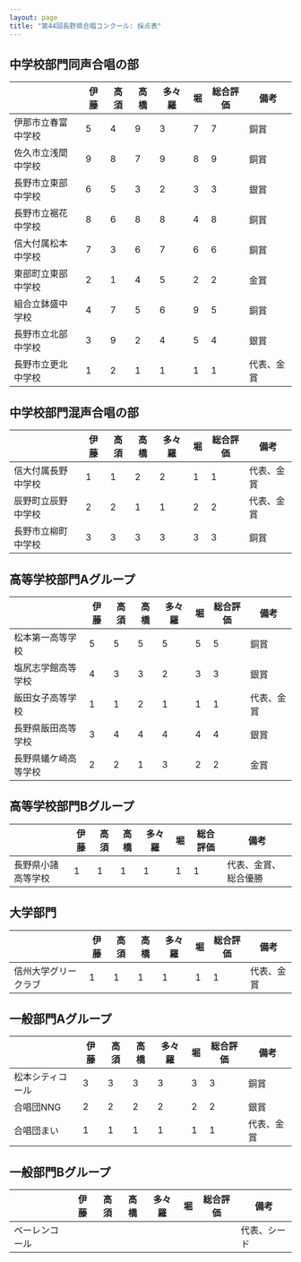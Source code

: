 ```yaml
---
layout: page
title: "第44回長野県合唱コンクール: 採点表"
---
```

中学校部門同声合唱の部
----------------------

|                    | 伊藤 | 高須 | 高橋 | 多々羅 | 堀  | 総合評価 | 備考       |
|--------------------|------|------|------|--------|-----|----------|------------|
| 伊那市立春富中学校 | 5    | 4    | 9    | 3      | 7   | 7        | 銅賞       |
| 佐久市立浅間中学校 | 9    | 8    | 7    | 9      | 8   | 9        | 銅賞       |
| 長野市立東部中学校 | 6    | 5    | 3    | 2      | 3   | 3        | 銀賞       |
| 長野市立裾花中学校 | 8    | 6    | 8    | 8      | 4   | 8        | 銅賞       |
| 信大付属松本中学校 | 7    | 3    | 6    | 7      | 6   | 6        | 銅賞       |
| 東部町立東部中学校 | 2    | 1    | 4    | 5      | 2   | 2        | 金賞       |
| 組合立鉢盛中学校   | 4    | 7    | 5    | 6      | 9   | 5        | 銅賞       |
| 長野市立北部中学校 | 3    | 9    | 2    | 4      | 5   | 4        | 銀賞       |
| 長野市立更北中学校 | 1    | 2    | 1    | 1      | 1   | 1        | 代表、金賞 |

中学校部門混声合唱の部
----------------------

|                    | 伊藤 | 高須 | 高橋 | 多々羅 | 堀  | 総合評価 | 備考       |
|--------------------|------|------|------|--------|-----|----------|------------|
| 信大付属長野中学校 | 1    | 1    | 2    | 2      | 1   | 1        | 代表、金賞 |
| 辰野町立辰野中学校 | 2    | 2    | 1    | 1      | 2   | 2        | 代表、金賞 |
| 長野市立柳町中学校 | 3    | 3    | 3    | 3      | 3   | 3        | 銅賞       |

高等学校部門Aグループ
---------------------

|                      | 伊藤 | 高須 | 高橋 | 多々羅 | 堀  | 総合評価 | 備考       |
|----------------------|------|------|------|--------|-----|----------|------------|
| 松本第一高等学校     | 5    | 5    | 5    | 5      | 5   | 5        | 銅賞       |
| 塩尻志学館高等学校   | 4    | 3    | 3    | 2      | 3   | 3        | 銀賞       |
| 飯田女子高等学校     | 1    | 1    | 2    | 1      | 1   | 1        | 代表、金賞 |
| 長野県飯田高等学校   | 3    | 4    | 4    | 4      | 4   | 4        | 銀賞       |
| 長野県蟻ケ崎高等学校 | 2    | 2    | 1    | 3      | 2   | 2        | 金賞       |

高等学校部門Bグループ
---------------------

|                    | 伊藤 | 高須 | 高橋 | 多々羅 | 堀  | 総合評価 | 備考                 |
|--------------------|------|------|------|--------|-----|----------|----------------------|
| 長野県小諸高等学校 | 1    | 1    | 1    | 1      | 1   | 1        | 代表、金賞、総合優勝 |

大学部門
--------

|                      | 伊藤 | 高須 | 高橋 | 多々羅 | 堀  | 総合評価 | 備考       |
|----------------------|------|------|------|--------|-----|----------|------------|
| 信州大学グリークラブ | 1    | 1    | 1    | 1      | 1   | 1        | 代表、金賞 |

一般部門Aグループ
-----------------

|                  | 伊藤 | 高須 | 高橋 | 多々羅 | 堀  | 総合評価 | 備考       |
|------------------|------|------|------|--------|-----|----------|------------|
| 松本シティコール | 3    | 3    | 3    | 3      | 3   | 3        | 銅賞       |
| 合唱団NNG        | 2    | 2    | 2    | 2      | 2   | 2        | 銀賞       |
| 合唱団まい       | 1    | 1    | 1    | 1      | 1   | 1        | 代表、金賞 |

一般部門Bグループ
-----------------

|                | 伊藤 | 高須 | 高橋 | 多々羅 | 堀  | 総合評価 | 備考         |
|----------------|------|------|------|--------|-----|----------|--------------|
| ベーレンコール |      |      |      |        |     |          | 代表、シード |
